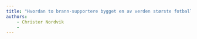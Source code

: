```yaml
---
title: "Hvordan to brann-supportere bygget en av verden største fotball-apper"
authors:
    - Christer Nordvik
    -                            
---
```

